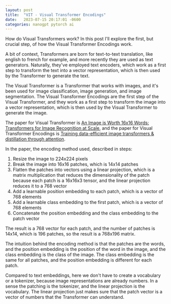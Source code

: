 ```yaml
---
layout: post
title:  "VIT - Visual Transformer Encodings"
date:   2023-07-15 20:17:01 -0600
categories: nanogpt pytorch ai
---
```


How do Visual Transformers work? In this post I'll explore the first, but crucial step, of how the Visual Transformer Encodings work.

A bit of context, Transformers are born for text-to-text translation, like english to french for example, and more recently they are used as text generators. Naturally, they've employed text encoders, which work as a first step to transform the text into a vector representation, which is then used by the Transformer to generate the text.

The Visual Transformer is a Transformer that works with images, and it's been used for image classification, image generation, and image segmentation. The Visual Transformer Encodings are the first step of the Visual Transformer, and they work as a first step to transform the image into a vector representation, which is then used by the Visual Transformer to generate the image.

The paper for Visual Transformer is [An Image is Worth 16x16 Words: Transformers for Image Recognition at Scale](https://arxiv.org/abs/2010.11929), and the paper for Visual Transformer Encodings is [Training data-efficient image transformers & distillation through attention](https://arxiv.org/abs/2012.12877).

In the paper, the encoding method used, described in steps:
1. Resize the image to 224x224 pixels
2. Break the image into 16x16 patches, which is 14x14 patches
3. Flatten the patches into vectors using a linear projection, which is a matrix multiplication that reduces the dimensionality of the patch because each patch is a 16x16x3 tensor, and the linear projection reduces it to a 768 vector
4. Add a learnable position embedding to each patch, which is a vector of 768 elements
5. Add a learnable class embedding to the first patch, which is a vector of 768 elements
6. Concatenate the position embedding and the class embedding to the patch vector

The result is a 768 vector for each patch, and the number of patches is 14x14, which is 196 patches, so the result is a 768x196 matrix.

The intuition behind the encoding method is that the patches are the words, and the position embedding is the position of the word in the image, and the class embedding is the class of the image. The class embedding is the same for all patches, and the position embedding is different for each patch. 

Compared to text embeddings, here we don't have to create a vocabulary or a tokenizer, because image representations are already numbers. In a sense the patching is the tokenizer, and the linear projection is the vocabulary. The linear projection just makes sure that the patch vector is a vector of numbers that the Transformer can understand.

